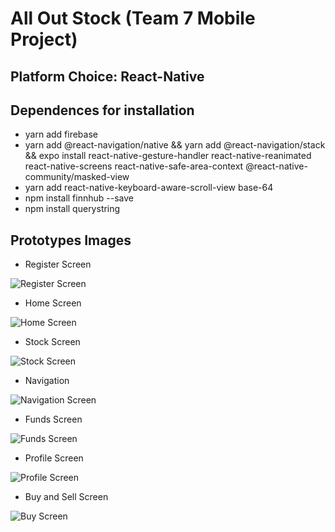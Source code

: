# All Out Stock (Team 7 Mobile Project)

## Platform Choice: React-Native

## Dependences for installation
* yarn add firebase 
* yarn add @react-navigation/native && yarn add @react-navigation/stack && expo install react-native-gesture-handler react-native-reanimated react-native-screens react-native-safe-area-context @react-native-community/masked-view
* yarn add react-native-keyboard-aware-scroll-view base-64
* npm install finnhub --save
* npm install querystring

## Prototypes Images
* Register Screen
<img src = "Images/Register.png" alt = "Register Screen">

* Home Screen
<img src = "Images/Home.png" alt = "Home Screen">

* Stock Screen
<img src = "Images/Stock.png" alt = "Stock Screen">

* Navigation
<img src = "Images/Navigation.png" alt = "Navigation Screen">

* Funds Screen
<img src = "Images/Fund.png" alt = "Funds Screen">

* Profile Screen
<img src = "Images/Profile.png" alt = "Profile Screen">

* Buy and Sell Screen
<img src = "Images/Buy.png" alt = "Buy Screen">